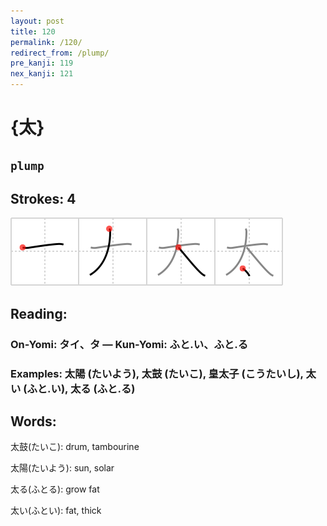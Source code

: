 ```yaml
---
layout: post
title: 120
permalink: /120/
redirect_from: /plump/
pre_kanji: 119
nex_kanji: 121
---
```


# {太}

## `plump`

## Strokes: 4

<div class="stroke"><img src="../images/E5A4AA.png" /></div>

## Reading:

### On-Yomi: タイ、タ &mdash; Kun-Yomi: ふと.い、ふと.る

### Examples: 太陽 (たいよう), 太鼓 (たいこ), 皇太子 (こうたいし), 太い (ふと.い), 太る (ふと.る)

## Words:

太鼓(たいこ): drum, tambourine

太陽(たいよう): sun, solar

太る(ふとる): grow fat

太い(ふとい): fat, thick
